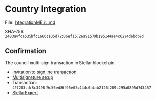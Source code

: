 Country Integration
======================

File: [IntegrationME.ru.md](IntegrationME.ru.md)

SHA-256: `2483a4fca535bfc16662105d72c06ef15726a91570b195144ae4c6284d6bdb9d`

## Confirmation

The council multi-sign transaction in Stellar blockchain.

- [Invitation to sign the transaction](https://t.me/c/2042260878/353)
- [Multisignature setup](https://eurmtl.me/sign_tools/497283cdd8c3498f9c56ed86f95e03b44dc0abab2126f289c295a0895d743457)
- Transaction: `497283cdd8c3498f9c56ed86f95e03b44dc0abab2126f289c295a0895d743457`
- [StellarExpert](https://stellar.expert/explorer/public/tx/497283cdd8c3498f9c56ed86f95e03b44dc0abab2126f289c295a0895d743457)
